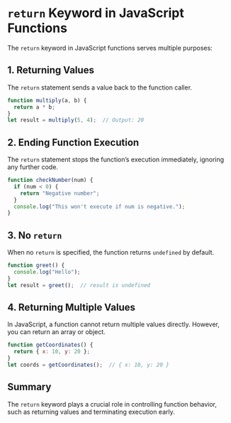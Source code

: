 # `return` Keyword in JavaScript Functions

The `return` keyword in JavaScript functions serves multiple purposes:

## 1. Returning Values
The `return` statement sends a value back to the function caller.

```js
function multiply(a, b) {
  return a * b;
}
let result = multiply(5, 4);  // Output: 20
```

## 2. Ending Function Execution
The `return` statement stops the function’s execution immediately, ignoring any further code.

```js
function checkNumber(num) {
  if (num < 0) {
    return "Negative number";
  }
  console.log("This won't execute if num is negative.");
}
```

## 3. No `return`
When no `return` is specified, the function returns `undefined` by default.

```js
function greet() {
  console.log("Hello");
}
let result = greet();  // result is undefined
```

## 4. Returning Multiple Values
In JavaScript, a function cannot return multiple values directly. However, you can return an array or object.

```js
function getCoordinates() {
  return { x: 10, y: 20 };
}
let coords = getCoordinates();  // { x: 10, y: 20 }
```

## Summary
The `return` keyword plays a crucial role in controlling function behavior, such as returning values and terminating execution early.
